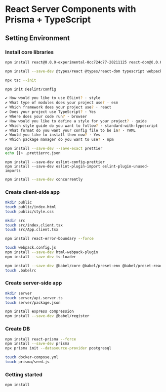 # React Server Components with Prisma + TypeScript

## Setting Environment

### Install core libraries

```sh
npm install react@0.0.0-experimental-0cc724c77-20211125 react-dom@0.0.0-experimental-0cc724c77-20211125 react-server-dom-webpack@0.0.0-experimental-0cc724c77-20211125 react-fetch@0.0.0-experimental-0cc724c77-20211125
```

```sh
npm install --save-dev @types/react @types/react-dom typescript webpack webpack-cli
```

```sh
npx tsc --init
```

```sh
npm init @eslint/config

✔ How would you like to use ESLint? · style
✔ What type of modules does your project use? · esm
✔ Which framework does your project use? · react
✔ Does your project use TypeScript? · Yes
✔ Where does your code run? · browser
✔ How would you like to define a style for your project? · guide
✔ Which style guide do you want to follow? · standard-with-typescript
✔ What format do you want your config file to be in? · YAML
✔ Would you like to install them now? · Yes
✔ Which package manager do you want to use? · npm
```

```sh
npm install --save-dev --save-exact prettier
echo {}> .prettierrc.json
```

```
npm install --save-dev eslint-config-prettier
npm install --save-dev eslint-plugin-import eslint-plugin-unused-imports
```

```sh
npm install --save-dev concurrently
```

### Create client-side app

```sh
mkdir public
touch public/index.html
touch public/style.css
```

```sh
mkdir src
touch src/index.client.tsx
touch src/App.client.tsx
```

```sh
npm install react-error-boundary --force
```

```sh
touch webpack.config.js
npm install --save-dev html-webpack-plugin
npm install --save-dev ts-loader
```

```sh
npm install --save-dev @babel/core @babel/preset-env @babel/preset-react @babel/preset-typescript babel-loader
touch .babelrc
```

### Create server-side app

```sh
mkdir server
touch server/api.server.ts
touch server/package.json
```

```sh
npm install express compression
npm install --save-dev @babel/register
```

### Create DB

```sh
npm install react-prisma --force
npm install --save-dev prisma
npx prisma init --datasource-provider postgresql
```

```sh
touch docker-compose.yml
touch prisma/seed.js
```

### Getting started

```sh
npm install
```
